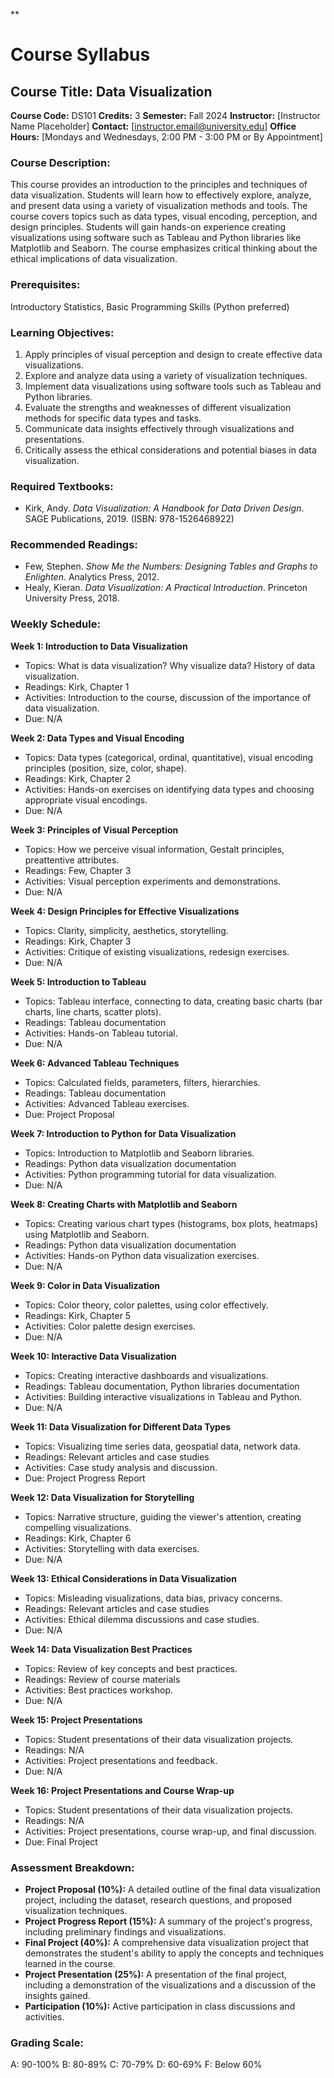 **
# Course Syllabus
## Course Title: Data Visualization
**Course Code:** DS101
**Credits:** 3
**Semester:** Fall 2024
**Instructor:** [Instructor Name Placeholder]
**Contact:** [instructor.email@university.edu]
**Office Hours:** [Mondays and Wednesdays, 2:00 PM - 3:00 PM or By Appointment]

### Course Description:
This course provides an introduction to the principles and techniques of data visualization. Students will learn how to effectively explore, analyze, and present data using a variety of visualization methods and tools. The course covers topics such as data types, visual encoding, perception, and design principles. Students will gain hands-on experience creating visualizations using software such as Tableau and Python libraries like Matplotlib and Seaborn. The course emphasizes critical thinking about the ethical implications of data visualization.

### Prerequisites:
Introductory Statistics, Basic Programming Skills (Python preferred)

### Learning Objectives:
1.  Apply principles of visual perception and design to create effective data visualizations.
2.  Explore and analyze data using a variety of visualization techniques.
3.  Implement data visualizations using software tools such as Tableau and Python libraries.
4.  Evaluate the strengths and weaknesses of different visualization methods for specific data types and tasks.
5.  Communicate data insights effectively through visualizations and presentations.
6.  Critically assess the ethical considerations and potential biases in data visualization.

### Required Textbooks:
- Kirk, Andy. *Data Visualization: A Handbook for Data Driven Design*. SAGE Publications, 2019. (ISBN: 978-1526468922)

### Recommended Readings:
- Few, Stephen. *Show Me the Numbers: Designing Tables and Graphs to Enlighten*. Analytics Press, 2012.
- Healy, Kieran. *Data Visualization: A Practical Introduction*. Princeton University Press, 2018.

### Weekly Schedule:
**Week 1: Introduction to Data Visualization**
- Topics: What is data visualization? Why visualize data? History of data visualization.
- Readings: Kirk, Chapter 1
- Activities: Introduction to the course, discussion of the importance of data visualization.
- Due: N/A

**Week 2: Data Types and Visual Encoding**
- Topics: Data types (categorical, ordinal, quantitative), visual encoding principles (position, size, color, shape).
- Readings: Kirk, Chapter 2
- Activities: Hands-on exercises on identifying data types and choosing appropriate visual encodings.
- Due: N/A

**Week 3: Principles of Visual Perception**
- Topics: How we perceive visual information, Gestalt principles, preattentive attributes.
- Readings: Few, Chapter 3
- Activities: Visual perception experiments and demonstrations.
- Due: N/A

**Week 4: Design Principles for Effective Visualizations**
- Topics: Clarity, simplicity, aesthetics, storytelling.
- Readings: Kirk, Chapter 3
- Activities: Critique of existing visualizations, redesign exercises.
- Due: N/A

**Week 5: Introduction to Tableau**
- Topics: Tableau interface, connecting to data, creating basic charts (bar charts, line charts, scatter plots).
- Readings: Tableau documentation
- Activities: Hands-on Tableau tutorial.
- Due: N/A

**Week 6: Advanced Tableau Techniques**
- Topics: Calculated fields, parameters, filters, hierarchies.
- Readings: Tableau documentation
- Activities: Advanced Tableau exercises.
- Due: Project Proposal

**Week 7: Introduction to Python for Data Visualization**
- Topics: Introduction to Matplotlib and Seaborn libraries.
- Readings: Python data visualization documentation
- Activities: Python programming tutorial for data visualization.
- Due: N/A

**Week 8: Creating Charts with Matplotlib and Seaborn**
- Topics: Creating various chart types (histograms, box plots, heatmaps) using Matplotlib and Seaborn.
- Readings: Python data visualization documentation
- Activities: Hands-on Python data visualization exercises.
- Due: N/A

**Week 9: Color in Data Visualization**
- Topics: Color theory, color palettes, using color effectively.
- Readings: Kirk, Chapter 5
- Activities: Color palette design exercises.
- Due: N/A

**Week 10: Interactive Data Visualization**
- Topics: Creating interactive dashboards and visualizations.
- Readings: Tableau documentation, Python libraries documentation
- Activities: Building interactive visualizations in Tableau and Python.
- Due: N/A

**Week 11: Data Visualization for Different Data Types**
- Topics: Visualizing time series data, geospatial data, network data.
- Readings: Relevant articles and case studies
- Activities: Case study analysis and discussion.
- Due: Project Progress Report

**Week 12: Data Visualization for Storytelling**
- Topics: Narrative structure, guiding the viewer's attention, creating compelling visualizations.
- Readings: Kirk, Chapter 6
- Activities: Storytelling with data exercises.
- Due: N/A

**Week 13: Ethical Considerations in Data Visualization**
- Topics: Misleading visualizations, data bias, privacy concerns.
- Readings: Relevant articles and case studies
- Activities: Ethical dilemma discussions and case studies.
- Due: N/A

**Week 14: Data Visualization Best Practices**
- Topics: Review of key concepts and best practices.
- Readings: Review of course materials
- Activities: Best practices workshop.
- Due: N/A

**Week 15: Project Presentations**
- Topics: Student presentations of their data visualization projects.
- Readings: N/A
- Activities: Project presentations and feedback.
- Due: N/A

**Week 16: Project Presentations and Course Wrap-up**
- Topics: Student presentations of their data visualization projects.
- Readings: N/A
- Activities: Project presentations, course wrap-up, and final discussion.
- Due: Final Project

### Assessment Breakdown:
*   **Project Proposal (10%):** A detailed outline of the final data visualization project, including the dataset, research questions, and proposed visualization techniques.
*   **Project Progress Report (15%):** A summary of the project's progress, including preliminary findings and visualizations.
*   **Final Project (40%):** A comprehensive data visualization project that demonstrates the student's ability to apply the concepts and techniques learned in the course.
*   **Project Presentation (25%):** A presentation of the final project, including a demonstration of the visualizations and a discussion of the insights gained.
*   **Participation (10%):** Active participation in class discussions and activities.

### Grading Scale:
A: 90-100%
B: 80-89%
C: 70-79%
D: 60-69%
F: Below 60%
